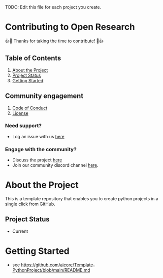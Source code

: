 TODO: Edit this file for each project you create.
# Contributing to Open Research
:+1::tada: Thanks for taking the time to contribute! :tada::+1:
## Table of Contents
1. [About the Project](#about-the-project)
1. [Project Status](#project-status)
1. [Getting Started](#getting-started)

## Community engagement
1. [Code of Conduct](https://github.com/aicore/Template-PythonProject/blob/main/CODE_OF_CONDUCT.md)
1. [License](https://github.com/aicore/Template-PythonProject/blob/main/LICENSE)
### Need support?
  * Log an issue with us [here](https://github.com/aicore/Template-PythonProject/issues/new/choose)
### Engage with the community?    
  * Discuss the project [here](https://github.com/aicore/Template-PythonProject/discussions)
  * Join our community discord channel [here](https://discord.gg/d3vr5bG57r).

# About the Project
This is a template repository that enables you to create python projects in a single click from GitHub.

## Project Status
* Current

# Getting Started
* see https://github.com/aicore/Template-PythonProject/blob/main/README.md